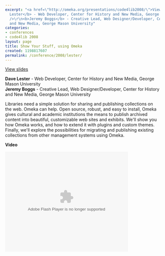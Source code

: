 ```yaml
---
excerpt: "<a href=\"http://omeka.org/presentations/code4lib2008/\">View slides</a>\r\n\r\n<b>Dave
  Lester</b> - Web Developer, Center for History and New Media, George Mason University<br
  />\r\n<b>Jeremy Boggs</b> - Creative Lead, Web Designer/Developer, Center for History
  and New Media, George Mason University"
categories:
- conferences
- code4lib 2008
layout: page
title: Show Your Stuff, using Omeka
created: 1198817607
permalink: /conference/2008/lester/
---
```

<a href="http://omeka.org/presentations/code4lib2008/">View slides</a>

<b>Dave Lester</b> - Web Developer, Center for History and New Media, George Mason University<br />
<b>Jeremy Boggs</b> - Creative Lead, Web Designer/Developer, Center for History and New Media, George Mason University<br />

Libraries need a simple solution for sharing and publishing collections on the web. Omeka can help. Open source, robust, and easy to install, Omeka gives cultural and academic institutions the means to publish archived content into beautiful, customizable web sites and exhibits. We'll show you how Omeka works, and how to extend it with plugins and custom themes. Finally, we'll explore the possibilities for migrating and publishing existing collections from other management systems using Omeka.

<b>Video</b>

<embed id="VideoPlayback" style="width:400px;height:326px" flashvars="" src="http://video.google.com/googleplayer.swf?docid=8799889652642051569&hl=en" type="application/x-shockwave-flash"> </embed>

